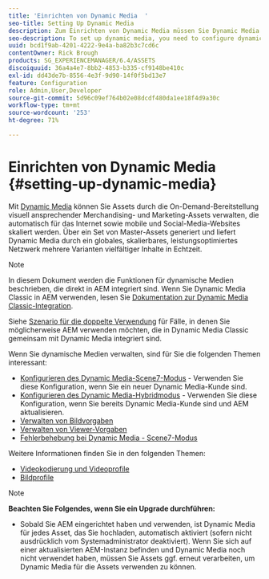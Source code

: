 ```yaml
---
title: 'Einrichten von Dynamic Media  '
seo-title: Setting Up Dynamic Media
description: Zum Einrichten von Dynamic Media müssen Sie Dynamic Media konfigurieren und Bild- sowie Viewer-Vorgaben verwalten.
seo-description: To set up dynamic media, you need to configure dynamic media and manage image and viewer presets
uuid: bcd1f9ab-4201-4222-9e4a-ba82b3c7cd6c
contentOwner: Rick Brough
products: SG_EXPERIENCEMANAGER/6.4/ASSETS
discoiquuid: 36a4a4e7-8bb2-4853-b335-cf9148be410c
exl-id: dd43de7b-8556-4e3f-9d90-14f0f5bd13e7
feature: Configuration
role: Admin,User,Developer
source-git-commit: 5d96c09ef764b02e08dcdf480da1ee18f4d9a30c
workflow-type: tm+mt
source-wordcount: '253'
ht-degree: 71%

---
```


# Einrichten von Dynamic Media  {#setting-up-dynamic-media}

Mit [Dynamic Media](https://www.adobe.com/de/solutions/web-experience-management/dynamic-media.html) können Sie Assets durch die On-Demand-Bereitstellung visuell ansprechender Merchandising- und Marketing-Assets verwalten, die automatisch für das Internet sowie mobile und Social-Media-Websites skaliert werden. Über ein Set von Master-Assets generiert und liefert Dynamic Media durch ein globales, skalierbares, leistungsoptimiertes Netzwerk mehrere Varianten vielfältiger Inhalte in Echtzeit.

>[!NOTE]
>
>In diesem Dokument werden die Funktionen für dynamische Medien beschrieben, die direkt in AEM integriert sind. Wenn Sie Dynamic Media Classic in AEM verwenden, lesen Sie [Dokumentation zur Dynamic Media Classic-Integration](/help/sites-administering/scene7.md).
>
>Siehe [Szenario für die doppelte Verwendung](/help/sites-administering/scene7.md#dual-use-scenario) für Fälle, in denen Sie möglicherweise AEM verwenden möchten, die in Dynamic Media Classic gemeinsam mit Dynamic Media integriert sind.

Wenn Sie dynamische Medien verwalten, sind für Sie die folgenden Themen interessant:

* [Konfigurieren des Dynamic Media-Scene7-Modus](config-dms7.md) - Verwenden Sie diese Konfiguration, wenn Sie ein neuer Dynamic Media-Kunde sind.
* [Konfigurieren des Dynamic Media-Hybridmodus](config-dynamic.md) - Verwenden Sie diese Konfiguration, wenn Sie bereits Dynamic Media-Kunde sind und AEM aktualisieren.
* [Verwalten von Bildvorgaben](managing-image-presets.md)
* [Verwalten von Viewer-Vorgaben](managing-viewer-presets.md)
* [Fehlerbehebung bei Dynamic Media - Scene7-Modus](troubleshoot-dms7.md)

Weitere Informationen finden Sie in den folgenden Themen:

* [Videokodierung und Videoprofile](video-profiles.md)
* [Bildprofile](image-profiles.md)

>[!NOTE]
>
>**Beachten Sie Folgendes, wenn Sie ein Upgrade durchführen:**
>
>* Sobald Sie AEM eingerichtet haben und verwenden, ist Dynamic Media für jedes Asset, das Sie hochladen, automatisch aktiviert (sofern nicht ausdrücklich vom Systemadministrator deaktiviert). Wenn Sie sich auf einer aktualisierten AEM-Instanz befinden und Dynamic Media noch nicht verwendet haben, müssen Sie Assets ggf. erneut verarbeiten, um Dynamic Media für die Assets verwenden zu können.

